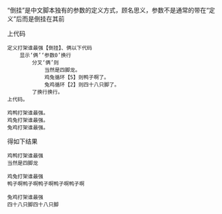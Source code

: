 “倒挂”是中文脚本独有的参数的定义方式，顾名思义，参数不是通常的带在“定义”后而是倒挂在其前

上代码

```
定义打架谁最强【倒挂】、俩以下代码
	显示‘俩’‘参数0’换行
		分叉‘俩’则
			当然是四脚龙。
			鸡兔循环【5】则鸭子啊了。
			兔鸡循环【2】则四十八只脚了。
		了换行换行。
上代码。

鸡鸭打架谁最强。
鸡兔打架谁最强。
兔鸡打架谁最强。
```

得如下结果

```
鸡鸭打架谁最强
当然是四脚龙

鸡兔打架谁最强
鸭子啊鸭子啊鸭子啊鸭子啊鸭子啊

兔鸡打架谁最强
四十八只脚四十八只脚
```

